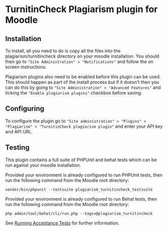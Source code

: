 TurnitinCheck Plagiarism plugin for Moodle
=

Installation
-

To install, all you need to do is copy all the files into the plagiarism/turnitincheck directory on your moodle installation. You should then go to `"Site Administration" > "Notifications"` and follow the on screen instructions.

Plagiarism plugins also need to be enabled before this plugin can be used. This should happen as part of the install process but if it doesn't then you can do this by going to `"Site Administration" > "Advanced Features"` and ticking the `"Enable plagiarism plugins"` checkbox before saving.

Configuring
-
To configure the plugin go to `"Site administration" > "Plugins" > "Plagiarism" > "TurnitinCheck plagiarism plugin"` and enter your API key and API URL.

Testing
-
This plugin contains a full suite of PHPUnit and behat tests which can be run against your moodle installation. 

Provided your environment is already configured to run PHPUnit tests, then run the following command from the Moodle root directory:  

`vendor/bin/phpunit --testsuite plagiarism_turnitincheck_testsuite`

Provided your environment is already configured to run Behat tests, then run the following command from the Moodle root directory:

`php admin/tool/behat/cli/run.php --tags=@plagiarism_turnitincheck`

See [Running Acceptance Tests](https://docs.moodle.org/dev/Running_acceptance_test) for further information.